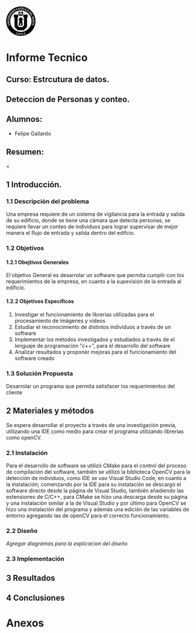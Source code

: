 ![UCN](IMAGES/60x60-ucn-negro.png)

# Informe Tecnico

## Curso: Estrcutura de datos.

## Deteccion de Personas y conteo.

## Alumnos:
   * Felipe Gallardo

## Resumen:
<

## 1 Introducción.

### 1.1 Descripción del problema

Una empresa requiere de un sistema de vigilancia para la entrada y salida de su edificio, donde se tiene una cámara que detecta personas, se requiere llevar un conteo de individuos para lograr supervisar de mejor manera el flujo de entrada y salida dentro del edifcio.

### 1.2 Objetivos

#### 1.2.1 Obejtivos Generales

El objetivo General es desarrolar un software que permita cumplir con los requerimientos de la empresa, en cuanto a la supevisión de la entrada al edificio.

#### 1.2.2 Objetivos Específicos
  1. Investigar el funcionamiento de librerias utilizadas para el procesamiento de imágenes y videos
  2. Estudiar el reconocimiento de distintos individuos a través de un software
  3. Implementar los métodos investigados y estudiados a través de el lenguaje de programación "c++", para el desarrollo        del software
  4. Analizar resultados y proponer mejoras para el funcionamiento del software creado
### 1.3 Solución Propuesta
Desarrolar un programa que permita satisfacer los requerimientos del cliente
## 2 Materiales y métodos
Se espera desarrollar el proyecto a través de una investigación previa, utilizando una IDE como medio para crear el programa utilizando librerias como openCV.
### 2.1 Instalación
Para el desarrollo de software se utilizó CMake para el control del proceso de compilación del software, también se utilizó la biblioteca OpenCV para la detección de individuos, como IDE se uso Visual Studio Code, en cuanto a la instalación; comenzando por la IDE para su instalación se descargó el software directo desde la página de Visual Studio, también añadiendo las extensiones de C/C++, para CMake se hizo una descarga desde su página y una instalación similar a la de Visual Studio y por último para OpenCV se hizo una instalación del programa y además una edición de las variables de entorno agregando las de openCV para el correcto funcionamiento.
### 2.2 Diseño
*Agregar diagramas para la explicacion del diseño*
### 2.3 Implementación

## 3 Resultados

## 4 Conclusiones 

# Anexos
